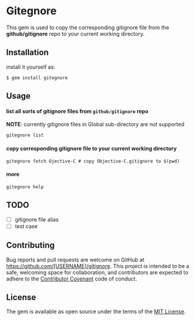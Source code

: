 # Gitegnore

This gem is used to copy the corresponding gitignore file from the **github/gitignore** repo to your current working directory.

## Installation

install it yourself as:

    $ gem install gitegnore

## Usage

#### list all sorts of gitignore files from `github/gitignore` repo

**NOTE**: currently gitignore files in Global sub-directory are not supported
```
gitegnore list
```

#### copy corresponding gitignore file to your current working directory
```
gitegnore fetch Ojective-C # copy Objective-C.gitignore to $(pwd)
```

#### more
```
gitegnore help
```

## TODO 
- [ ] gitignore file alias
- [ ] test case

## Contributing

Bug reports and pull requests are welcome on GitHub at https://github.com/[USERNAME]/gitignore. This project is intended to be a safe, welcoming space for collaboration, and contributors are expected to adhere to the [Contributor Covenant](http://contributor-covenant.org) code of conduct.

## License

The gem is available as open source under the terms of the [MIT License](http://opensource.org/licenses/MIT).
